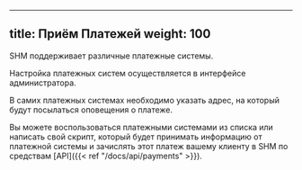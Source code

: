 
---
title: Приём Платежей
weight: 100
---

SHM поддерживает различные платежные системы.

Настройка платежных систем осуществляется в интерфейсе администратора.

В самих платежных системах необходимо указать адрес, на который будут посылаться оповещения о платеже.


Вы можете воспользоваться платежными системами из списка или написать свой скрипт, который будет принимать информацию от платежной системы и
зачислять этот платеж вашему клиенту в SHM по средствам [API]({{< ref "/docs/api/payments" >}}).

